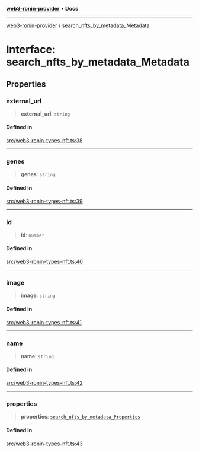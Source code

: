 [**web3-ronin-provider**](../README.md) • **Docs**

***

[web3-ronin-provider](../globals.md) / search\_nfts\_by\_metadata\_Metadata

# Interface: search\_nfts\_by\_metadata\_Metadata

## Properties

### external\_url

> **external\_url**: `string`

#### Defined in

[src/web3-ronin-types-nft.ts:38](https://github.com/chuacw/web3-ronin-provider/blob/5e9462adf1edb8f1f7982dc5f4e5bd7094a4d6eb/src/web3-ronin-types-nft.ts#L38)

***

### genes

> **genes**: `string`

#### Defined in

[src/web3-ronin-types-nft.ts:39](https://github.com/chuacw/web3-ronin-provider/blob/5e9462adf1edb8f1f7982dc5f4e5bd7094a4d6eb/src/web3-ronin-types-nft.ts#L39)

***

### id

> **id**: `number`

#### Defined in

[src/web3-ronin-types-nft.ts:40](https://github.com/chuacw/web3-ronin-provider/blob/5e9462adf1edb8f1f7982dc5f4e5bd7094a4d6eb/src/web3-ronin-types-nft.ts#L40)

***

### image

> **image**: `string`

#### Defined in

[src/web3-ronin-types-nft.ts:41](https://github.com/chuacw/web3-ronin-provider/blob/5e9462adf1edb8f1f7982dc5f4e5bd7094a4d6eb/src/web3-ronin-types-nft.ts#L41)

***

### name

> **name**: `string`

#### Defined in

[src/web3-ronin-types-nft.ts:42](https://github.com/chuacw/web3-ronin-provider/blob/5e9462adf1edb8f1f7982dc5f4e5bd7094a4d6eb/src/web3-ronin-types-nft.ts#L42)

***

### properties

> **properties**: [`search_nfts_by_metadata_Properties`](search_nfts_by_metadata_Properties.md)

#### Defined in

[src/web3-ronin-types-nft.ts:43](https://github.com/chuacw/web3-ronin-provider/blob/5e9462adf1edb8f1f7982dc5f4e5bd7094a4d6eb/src/web3-ronin-types-nft.ts#L43)
